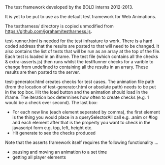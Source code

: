 The test framework developed by the BOLD interns 2012-2013.

It is yet to be put to use as the default test framework for Web Animations.

The testharness/ directory is copied unmodified from https://github.com/jgraham/testharness.js.

test-runner.html is needed for the test infrasture to work. There is a hard
coded address that the results are posted to that will need to be changed. It
also contains the list of tests that will be run as an array at the top of the
file. Each test is loaded in an iframe. The test file (which contains all the
checks & extra-asserts.js) then runs whilst the testRunner checks for a varible
to change from undefined to containing all the results in an arrary. These
results are then posted to the server.

test-generator.html creates checks for test cases. The animation file path (from
the location of test-generator.html or absolute path) needs to be put in the top
box. Hit the load button and the animation should load in the iframe. The
iteration box determines how often to create checks (e.g. 1 would be a check
ever second). The last box:
- For each new line (each element seperated by comma), the first element is the
  thing you would place in a querySelectorAll call e.g. .anim or #log and each
  element after that is the property you want to check in the javascript form
  e.g. top, left, height etc.
- Hit generate to see the checks produced

Note that the asserts framework itself requires the following functionality ...
- pausing and moving an animation to a set time
- getting all player elements
